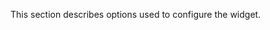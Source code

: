 
<!--shortDescription-->
This section describes options used to configure the widget.
<!--/shortDescription-->

<!--fullDescription-->

<!--/fullDescription-->